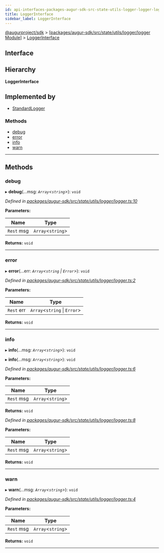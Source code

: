 ```yaml
---
id: api-interfaces-packages-augur-sdk-src-state-utils-logger-logger-loggerinterface
title: LoggerInterface
sidebar_label: LoggerInterface
---
```


[@augurproject/sdk](api-readme.md) > [[packages/augur-sdk/src/state/utils/logger/logger Module]](api-modules-packages-augur-sdk-src-state-utils-logger-logger-module.md) > [LoggerInterface](api-interfaces-packages-augur-sdk-src-state-utils-logger-logger-loggerinterface.md)

## Interface

## Hierarchy

**LoggerInterface**

## Implemented by

* [StandardLogger](api-classes-packages-augur-sdk-src-state-utils-logger-standardlogger-standardlogger.md)

### Methods

* [debug](api-interfaces-packages-augur-sdk-src-state-utils-logger-logger-loggerinterface.md#debug)
* [error](api-interfaces-packages-augur-sdk-src-state-utils-logger-logger-loggerinterface.md#error)
* [info](api-interfaces-packages-augur-sdk-src-state-utils-logger-logger-loggerinterface.md#info)
* [warn](api-interfaces-packages-augur-sdk-src-state-utils-logger-logger-loggerinterface.md#warn)

---

## Methods

<a id="debug"></a>

###  debug

▸ **debug**(...msg: *`Array`<`string`>*): `void`

*Defined in [packages/augur-sdk/src/state/utils/logger/logger.ts:10](https://github.com/AugurProject/augur/blob/a689f5d0f9/packages/augur-sdk/src/state/utils/logger/logger.ts#L10)*

**Parameters:**

| Name | Type |
| ------ | ------ |
| `Rest` msg | `Array`<`string`> |

**Returns:** `void`

___
<a id="error"></a>

###  error

▸ **error**(...err: *`Array`<`string` \| `Error`>*): `void`

*Defined in [packages/augur-sdk/src/state/utils/logger/logger.ts:2](https://github.com/AugurProject/augur/blob/a689f5d0f9/packages/augur-sdk/src/state/utils/logger/logger.ts#L2)*

**Parameters:**

| Name | Type |
| ------ | ------ |
| `Rest` err | `Array`<`string` \| `Error`> |

**Returns:** `void`

___
<a id="info"></a>

###  info

▸ **info**(...msg: *`Array`<`string`>*): `void`

▸ **info**(...msg: *`Array`<`string`>*): `void`

*Defined in [packages/augur-sdk/src/state/utils/logger/logger.ts:6](https://github.com/AugurProject/augur/blob/a689f5d0f9/packages/augur-sdk/src/state/utils/logger/logger.ts#L6)*

**Parameters:**

| Name | Type |
| ------ | ------ |
| `Rest` msg | `Array`<`string`> |

**Returns:** `void`

*Defined in [packages/augur-sdk/src/state/utils/logger/logger.ts:8](https://github.com/AugurProject/augur/blob/a689f5d0f9/packages/augur-sdk/src/state/utils/logger/logger.ts#L8)*

**Parameters:**

| Name | Type |
| ------ | ------ |
| `Rest` msg | `Array`<`string`> |

**Returns:** `void`

___
<a id="warn"></a>

###  warn

▸ **warn**(...msg: *`Array`<`string`>*): `void`

*Defined in [packages/augur-sdk/src/state/utils/logger/logger.ts:4](https://github.com/AugurProject/augur/blob/a689f5d0f9/packages/augur-sdk/src/state/utils/logger/logger.ts#L4)*

**Parameters:**

| Name | Type |
| ------ | ------ |
| `Rest` msg | `Array`<`string`> |

**Returns:** `void`

___

